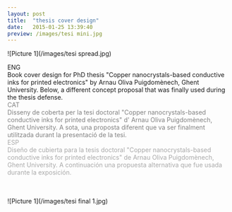 ```yaml
---
layout: post
title:  "thesis cover design"
date:   2015-01-25 13:39:40
preview: /images/tesi mini.jpg
---
```


![Picture 1](/images/tesi spread.jpg)

<div class="row">

  <div class="column">
  ENG<br>
  Book cover design for PhD thesis "Copper nanocrystals-based conductive inks for printed electronics" by Arnau Oliva Puigdomènech, Ghent University.
  Below, a different concept proposal that was finally used during the thesis defense.
  </div>

  <div class="column">
  <font color="#808080">CAT<br>
  Disseny de coberta per la tesi doctoral "Copper nanocrystals-based conductive inks for printed electronics" d' Arnau Oliva Puigdomènech, Ghent University.
  A sota, una proposta diferent que va ser finalment utilitzada durant la presentació de la tesi.</font>
</div>

  <div class="column">
  <font color="#A9A9A9">ESP<br>
  Diseño de cubierta  para la tesis doctoral "Copper nanocrystals-based conductive inks for printed electronics" de Arnau Oliva Puigdomènech, Ghent University.
  A continuación una propuesta alternativa que fue usada durante la exposición.
  </font>
  </div>

 </div><br><br>

 ![Picture 1](/images/tesi final 1.jpg)
